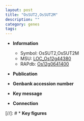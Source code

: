 ```yaml
---
layout: post
title: "OsSUT2,OsSUT2M"
description: ""
category: genes
tags: 
---
```


* **Information**  
    + Symbol: OsSUT2,OsSUT2M  
    + MSU: [LOC_Os12g44380](http://rice.uga.edu/cgi-bin/ORF_infopage.cgi?orf=LOC_Os12g44380)  
    + RAPdb: [Os12g0641400](http://rapdb.dna.affrc.go.jp/viewer/gbrowse_details/irgsp1?name=Os12g0641400)  

* **Publication**  

* **Genbank accession number**  

* **Key message**  

* **Connection**  

[//]: # * **Key figures**  


